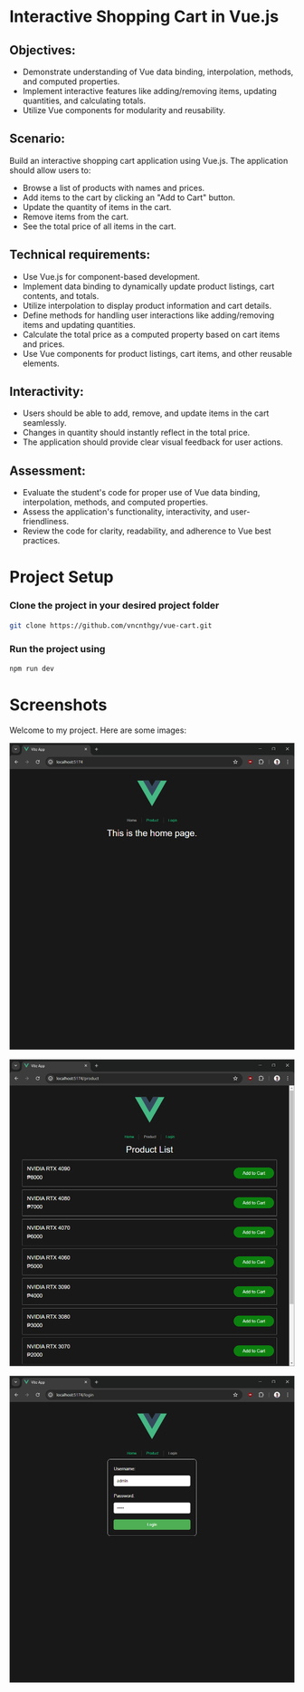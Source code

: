 # **Interactive Shopping Cart in Vue.js**

## **Objectives:**

-   Demonstrate understanding of Vue data binding, interpolation, methods, and computed properties.
-   Implement interactive features like adding/removing items, updating quantities, and calculating totals.
-   Utilize Vue components for modularity and reusability.

## **Scenario:**

Build an interactive shopping cart application using Vue.js. The application should allow users to:

-   Browse a list of products with names and prices.
-   Add items to the cart by clicking an "Add to Cart" button.
-   Update the quantity of items in the cart.
-   Remove items from the cart.
-   See the total price of all items in the cart.

## **Technical requirements:**

-   Use Vue.js for component-based development.
-   Implement data binding to dynamically update product listings, cart contents, and totals.
-   Utilize interpolation to display product information and cart details.
-   Define methods for handling user interactions like adding/removing items and updating quantities.
-   Calculate the total price as a computed property based on cart items and prices.
-   Use Vue components for product listings, cart items, and other reusable elements.

## **Interactivity:**

-   Users should be able to add, remove, and update items in the cart seamlessly.
-   Changes in quantity should instantly reflect in the total price.
-   The application should provide clear visual feedback for user actions.

## **Assessment:**

-   Evaluate the student's code for proper use of Vue data binding, interpolation, methods, and computed properties.
-   Assess the application's functionality, interactivity, and user-friendliness.
-   Review the code for clarity, readability, and adherence to Vue best practices.


# Project Setup

### Clone the project in your desired project folder

```sh
git clone https://github.com/vncnthgy/vue-cart.git
```

### Run the project using

```sh
npm run dev
```

# Screenshots

Welcome to my project. Here are some images:

![Image 1](images/image1.png)

![Image 2](images/image2.png)

![Image 3](images/image3.png)
